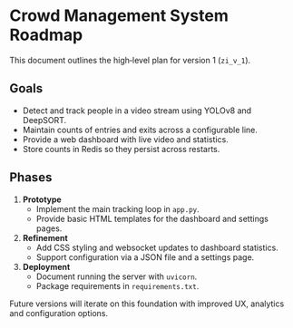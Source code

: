 # Crowd Management System Roadmap

This document outlines the high‑level plan for version 1 (`zi_v_1`).

## Goals
- Detect and track people in a video stream using YOLOv8 and DeepSORT.
- Maintain counts of entries and exits across a configurable line.
- Provide a web dashboard with live video and statistics.
- Store counts in Redis so they persist across restarts.

## Phases
1. **Prototype**
   - Implement the main tracking loop in `app.py`.
   - Provide basic HTML templates for the dashboard and settings pages.
2. **Refinement**
   - Add CSS styling and websocket updates to dashboard statistics.
   - Support configuration via a JSON file and a settings page.
3. **Deployment**
   - Document running the server with `uvicorn`.
   - Package requirements in `requirements.txt`.

Future versions will iterate on this foundation with improved UX, analytics and configuration options.
